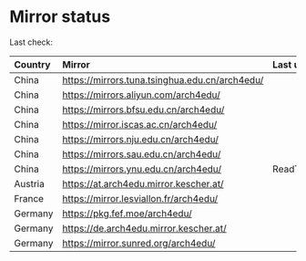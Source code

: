 <script src="./time.js"></script>
# Mirror status
Last check: <script type="text/javascript">localize(1693145656.1184466);</script>

|Country|Mirror|Last update|
|:------|:-----|:----------|
|China|https://mirrors.tuna.tsinghua.edu.cn/arch4edu/|<script type="text/javascript">localize(1693117788);</script>|
|China|https://mirrors.aliyun.com/arch4edu/|<script type="text/javascript">localize(1693031437);</script>|
|China|https://mirrors.bfsu.edu.cn/arch4edu/|<script type="text/javascript">localize(1693117788);</script>|
|China|https://mirror.iscas.ac.cn/arch4edu/|<script type="text/javascript">localize(1693117788);</script>|
|China|https://mirrors.nju.edu.cn/arch4edu/|<script type="text/javascript">localize(1693074500);</script>|
|China|https://mirrors.sau.edu.cn/arch4edu/|<script type="text/javascript">localize(1693117788);</script>|
|China|https://mirrors.ynu.edu.cn/arch4edu/|ReadTimeout|
|Austria|https://at.arch4edu.mirror.kescher.at/|<script type="text/javascript">localize(1693117788);</script>|
|France|https://mirror.lesviallon.fr/arch4edu/|<script type="text/javascript">localize(1693117788);</script>|
|Germany|https://pkg.fef.moe/arch4edu/|<script type="text/javascript">localize(1693117788);</script>|
|Germany|https://de.arch4edu.mirror.kescher.at/|<script type="text/javascript">localize(1693117788);</script>|
|Germany|https://mirror.sunred.org/arch4edu/|<script type="text/javascript">localize(1693117788);</script>|

<script src="./tablefilter/tablefilter.js"></script>
<script src="./table.js"></script>